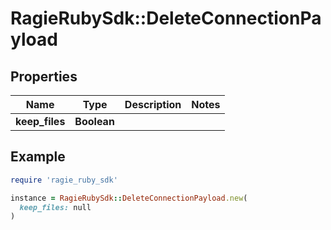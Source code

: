# RagieRubySdk::DeleteConnectionPayload

## Properties

| Name | Type | Description | Notes |
| ---- | ---- | ----------- | ----- |
| **keep_files** | **Boolean** |  |  |

## Example

```ruby
require 'ragie_ruby_sdk'

instance = RagieRubySdk::DeleteConnectionPayload.new(
  keep_files: null
)
```

